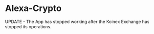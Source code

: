 # Alexa-Crypto

UPDATE - The App has stopped working after the Koinex Exchange has stopped its operations.
